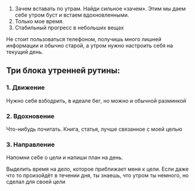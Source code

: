 1. Зачем вставать по утрам. Найди сильное «зачем». Этим мы даем себе утром буст и встаем вдохновленными. 
2. Только мое время. 
3. Стабильный прогресс в небольших вещах

Не стоит пользоваться телефоном, получишь много лишней информации и обычно старой, а утром нужно настроить себя на текущий день. 

## Три блока утренней рутины:
### 1. Движение
Нужно себя взбодрить, в идеале бег, но можно и обычной разминкой
### 2. Вдохновение
Что-нибудь почитать. Книга, статья, лучше связанное с моей целью
### 3. Направление
Напомни себе о цели и напиши план на день. 


Выделить время на дело, которое приближает меня к цели. Если даже что то произойдёт в течении дня, ты знаешь, что утром ты немного, но сделал для своей цели